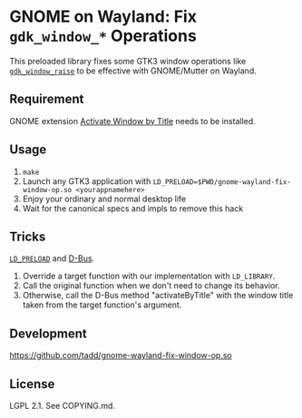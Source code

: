GNOME on Wayland: Fix `gdk_window_*` Operations
===============================================

This preloaded library fixes some GTK3 window operations like
[`gdk_window_raise`](https://docs.gtk.org/gdk3/method.Window.raise.html)
to be effective with GNOME/Mutter on Wayland.


## Requirement

GNOME extension [Activate Window by
Title](https://extensions.gnome.org/extension/5021/activate-window-by-title/)
needs to be installed.

## Usage

1. `make`
2. Launch any GTK3 application with
   `LD_PRELOAD=$PWD/gnome-wayland-fix-window-op.so <yourappnamehere>`
3. Enjoy your ordinary and normal desktop life
4. Wait for the canonical specs and impls to remove this hack

## Tricks

[`LD_PRELOAD`](https://man7.org/linux/man-pages/man8/ld.so.8.html#ENVIRONMENT)
and [D-Bus](https://www.freedesktop.org/wiki/Software/dbus/).

1. Override a target function with our implementation with `LD_LIBRARY`.
2. Call the original function when we don't need to change its behavior.
3. Otherwise, call the D-Bus method "activateByTitle" with the window title
   taken from the target function's argument.

## Development

https://github.com/tadd/gnome-wayland-fix-window-op.so

## License

LGPL 2.1. See COPYING.md.
